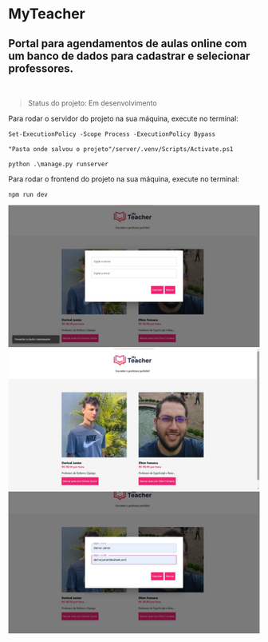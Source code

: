 # MyTeacher
<h2>Portal para agendamentos de aulas online com um banco de dados para cadastrar e selecionar professores.</h2><br>

> Status do projeto: Em desenvolvimento


Para rodar o servidor do projeto na sua máquina, execute no terminal:

```
Set-ExecutionPolicy -Scope Process -ExecutionPolicy Bypass
```

```
"Pasta onde salvou o projeto"/server/.venv/Scripts/Activate.ps1
```
```
python .\manage.py runserver   

```
Para rodar o frontend do projeto na sua máquina, execute no terminal:
```
npm run dev
```
<div>
<img src="Images/Exp1.jpeg" width="600rem">
</div>
<div>
<img src="Images/Exp2.jpeg" width="600rem">
</div>
<div>
<img src="Images/Exp3.jpeg" width="600rem">
</div>



